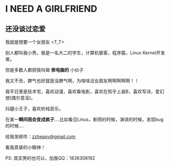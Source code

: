 # I NEED A GIRLFRIEND

## 还没谈过恋爱

我就是想要一个女朋友 <T_T>

别人都叫我小秀，我是一名大二的学生，计算机极客，程序猿，Linux Kernel开发者。

但是多数人都把我叫做 **修电脑的** 小伙子

我又不丑，脾气也好就是没脾气啊，为啥啥没女朋友啊啊啊啊啊！！

我平日里是技术宅，喜欢动漫，喜欢看电影，喜欢在知乎上装B，喜欢写诗，爱幻想(偶尔意淫)。

抖腿小王子，喜欢听纯音乐。

在某一**瞬间我会变成疯子**....比如看见Linus，断网的时候，演讲的时候，发现bug的时候....


给我发邮件：zzheasy@gmail.com

看我真挚的小眼神！

PS: 其实男的也可以，加我QQ：1836308192
